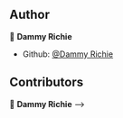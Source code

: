 <!-- # Food Delivery App 👋

![Version](https://img.shields.io/badge/version-1.0.0-blue.svg?cacheSeconds=2592000)
[![License: APACHE](https://img.shields.io/badge/License-APACHE-yellow.svg)](#)

![Logo](assets/images/appicon.png)

A Food Delivery App UI Developed with Flutter Made with 💙

# Flutter Version

Flutter 2.5.3

# 💻 Requirements

- Any Operating System (ie. MacOS X, Linux, Windows)
- Any IDE with Flutter SDK installed (ie. IntelliJ, Android Studio, VSCode etc)
- A little knowledge of Dart and Flutter


# Download
<a href="release/app-release.apk"><img src="https://playerzon.com/asset/download.png" width="200"></img></a> 

# Screenshots

| 1                                  | 2                                  |
| ---------------------------------- | ---------------------------------- |
| <img src="ss/ss1.png" width="400"> | <img src="ss/ss2.png" width="400"> |

| 3                                  | 4                                  |
| ---------------------------------- | ---------------------------------- |
| <img src="ss/ss3.png" width="400"> | <img src="ss/ss4.png" width="400"> |

| 5                                  | 6                                  |
| ---------------------------------- | ---------------------------------- |
| <img src="ss/ss5.png" width="400"> | <img src="ss/ss6.png" width="400"> |

| 7                                  | 8                                  |
| ---------------------------------- | ---------------------------------- |
| <img src="ss/ss7.png" width="400"> | <img src="ss/ss8.png" width="400"> |

| 9                                  | 10                                  |
| ---------------------------------- | ----------------------------------- |
| <img src="ss/ss9.png" width="400"> | <img src="ss/ss10.png" width="400"> |

| 11                                  | 12                                  |
| ----------------------------------- | ----------------------------------- |
| <img src="ss/ss11.png" width="400"> | <img src="ss/ss12.png" width="400"> |

| 13                                  | 14                                  |
| ----------------------------------- | ----------------------------------- |
| <img src="ss/ss13.png" width="400"> | <img src="ss/ss14.png" width="400"> |

| 15                                  |
| ----------------------------------- |
| <img src="ss/ss15.png" width="400"> |

# Command

### Install dependencies

```sh
flutter pub get
```

### Run application

```sh
flutter emulators --launch <emulator_name>
flutter run
```

### Build

```sh
flutter build apk
```

# Plugins

- [connectivity](https://pub.dev/packages/connectivity)
- [flutter_screenutil](https://pub.dev/packages/flutter_screenutil)
- [flutter_svg](https://pub.dev/packages/flutter_svg)
- [google_fonts](https://pub.dev/packages/google_fonts)
- [flutter_slidable](https://pub.dev/packages/flutter_slidable)
- [flutter_native_splash](https://pub.dev/packages/flutter_native_splash)
<!-- - [fl_chart](https://pub.dev/packages/fl_chart)
- [flutter_local_notifications](https://pub.dev/packages/flutter_local_notifications) -->

## Author

👤 **Dammy Richie**

- Github: [@Dammy Richie](https://github.com/ichie2)

## Contributors

👤 **Dammy Richie** -->
